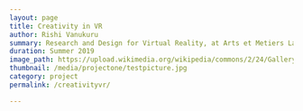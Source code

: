 ```yaml
---
layout: page
title: Creativity in VR
author: Rishi Vanukuru
summary: Research and Design for Virtual Reality, at Arts et Metiers Laval, France.
duration: Summer 2019
image_path: https://upload.wikimedia.org/wikipedia/commons/2/24/Galleryback.jpg
thumbnail: /media/projectone/testpicture.jpg
category: project
permalink: /creativityvr/

---
```


